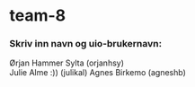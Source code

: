 # team-8
### Skriv inn navn og uio-brukernavn:
Ørjan Hammer Sylta (orjanhsy)\
Julie Alme :)) (julikal)
Agnes Birkemo (agneshb)

